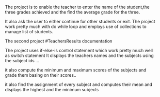 The project is to enable the teacher to enter the name of the student,the three grades achieved and the find the average grade for the three.

It also ask the user to either continue for other students or exit.
The project work pretty much with do while loop and employs use of collections to manage list of students.

The second project #TeachersResults documentation

The project uses if-else-is control statement which work pretty much well as switch statement
It displays the teachers names and the subjects using the subject ids	...

it also compute the minimum and maximum scores of the subjects and grade them basing on their scores..

it also find the assignment of every subject and computes their mean and displays the highest and the minimum subjects	

